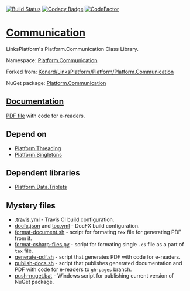 [![Build Status](https://travis-ci.com/linksplatform/Communication.svg?branch=master)](https://travis-ci.com/linksplatform/Communication)
[![Codacy Badge](https://api.codacy.com/project/badge/Grade/c25f708dc08b4f7e8d96c671378bb1ad)](https://app.codacy.com/app/drakonard/Communication?utm_source=github.com&utm_medium=referral&utm_content=linksplatform/Communication&utm_campaign=Badge_Grade_Dashboard)
[![CodeFactor](https://www.codefactor.io/repository/github/linksplatform/communication/badge)](https://www.codefactor.io/repository/github/linksplatform/communication)

# [Communication](https://github.com/linksplatform/Communication)

LinksPlatform's Platform.Communication Class Library.

Namespace: [Platform.Communication](https://linksplatform.github.io/Communication/api/Platform.Communication.html)

Forked from: [Konard/LinksPlatform/Platform/Platform.Communication](https://github.com/Konard/LinksPlatform/tree/0599b1bdad82c23ae80c890e63b309764b6997bd/Platform/Platform.Communication)

NuGet package: [Platform.Communication](https://www.nuget.org/packages/Platform.Communication)

## [Documentation](https://linksplatform.github.io/Communication)
[PDF file](https://linksplatform.github.io/Communication/Platform.Communication.pdf) with code for e-readers.

## Depend on
* [Platform.Threading](https://github.com/linksplatform/Threading)
* [Platform.Singletons](https://github.com/linksplatform/Singletons)

## Dependent libraries
* [Platform.Data.Triplets](https://github.com/linksplatform/Data.Triplets)

## Mystery files
* [.travis.yml](https://github.com/linksplatform/Communication/blob/master/.travis.yml) - Travis CI build configuration.
* [docfx.json](https://github.com/linksplatform/Communication/blob/master/docfx.json) and [toc.yml](https://github.com/linksplatform/Communication/blob/master/toc.yml) - DocFX build configuration.
* [format-document.sh](https://github.com/linksplatform/Communication/blob/master/format-document.sh) - script for formating `tex` file for generating PDF from it.
* [format-csharp-files.py](https://github.com/linksplatform/Communication/blob/master/format-csharp-files.py) - script for formating single `.cs` file as a part of `tex` file.
* [generate-pdf.sh](https://github.com/linksplatform/Communication/blob/master/generate-pdf.sh) - script that generates PDF with code for e-readers.
* [publish-docs.sh](https://github.com/linksplatform/Communication/blob/master/publish-docs.sh) - script that publishes generated documentation and PDF with code for e-readers to `gh-pages` branch.
* [push-nuget.bat](https://github.com/linksplatform/Communication/blob/master/push-nuget.bat) - Windows script for publishing current version of NuGet package.